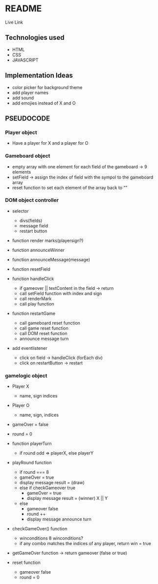 # README

Live Link

## Technologies used

- HTML
- CSS
- JAVASCRIPT

## Implementation Ideas

- color picker for background theme
- add player names
- add sound
- add emojies instead of X and O

## PSEUDOCODE

### Player object

- Have a player for X and a player for O

### Gameboard object

- empty array with one element for each field of the gameboard -> 9 elements
- setField -> assign the index of field with the sympol to the gameboard array
- reset function to set each element of the array back to ""

### DOM object controller

- selector

  - divs(fields)
  - message field
  - restart button

- function render marks(playersign?)

- function announceWinner

- function announceMessage(message)

- function resetField

- function handleClick

  - if gameover || textContent in the field -> return
  - call setField function with index and sign
  - call renderMark
  - call play function

- function restartGame

  - call gameboard reset function
  - call game reset function
  - call DOM reset function
  - announce message turn

- add eventlistener
  - click on field -> handleClick (forEach div)
  - click on restartButton -> restart

### gamelogic object

- Player X
  - name, sign indices
- Player O
  - name, sign, indices
- gameOver = false
- round = 0

- function playerTurn

  - if round odd => playerX, else playerY

- playRound function

  - if round === 8
  - gameOver = true
  - display message result = (draw)
  - else if checkGameover true
    - gameOver = true
    - display message result = (winner) X || Y
  - else
    - gameover false
    - round ++
    - display message announce turn

- checkGameOver() function

  - winconditions
    8 winconditions?
  - if any combo matches the indices of any player, return win = true

- getGameOver function -> return gameover (false or true)

- reset function
  - gameover false
  - round = 0
